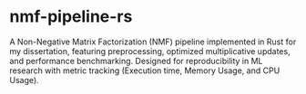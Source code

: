# nmf-pipeline-rs
A Non-Negative Matrix Factorization (NMF) pipeline implemented in Rust for my dissertation, featuring preprocessing, optimized multiplicative updates, and performance benchmarking. Designed for reproducibility in ML research with metric tracking (Execution time, Memory Usage, and CPU Usage).
